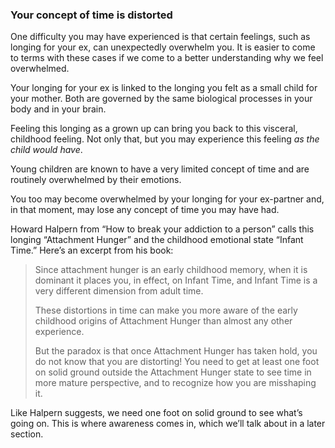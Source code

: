 
### Your concept of time is distorted

One difficulty you may have experienced is that certain feelings, such as longing for your ex, can unexpectedly overwhelm you. It is easier to come to terms with these cases if we come to a better understanding why we feel overwhelmed.

Your longing for your ex is linked to the longing you felt as a small child for your mother. Both are governed by the same biological processes in your body and in your brain. 

Feeling this longing as a grown up can bring you back to this visceral, childhood feeling. Not only that, but you may experience this feeling *as the child would have*.

Young children are known to have a very limited concept of time and are routinely overwhelmed by their emotions. 

You too may become overwhelmed by your longing for your ex-partner and, in that moment, may lose any concept of time you may have had.

Howard Halpern from “How to break your addiction to a person” calls this longing “Attachment Hunger” and the childhood emotional state “Infant Time.” Here’s an excerpt from his book:

> Since attachment hunger is an early childhood memory, when it is dominant it places you, in effect, on Infant Time, and Infant Time is a very different dimension from adult time.
> 
> These distortions in time can make you more aware of the early childhood origins of Attachment Hunger than almost any other experience. 
> 
> But the paradox is that once Attachment Hunger has taken hold, you do not know that you are distorting! You need to get at least one foot on solid ground outside the Attachment Hunger state to see time in more mature perspective, and to recognize how you are misshaping it.

Like Halpern suggests, we need one foot on solid ground to see what’s going on. This is where awareness comes in, which we’ll talk about in a later section.